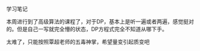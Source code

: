 学习笔记

本周进行到了高级算法的课程了，对于DP，基本上是听一遍或者两遍，感觉挺对的。但是自己一写就完全懵的状态，DP方程式完全不知道从哪下手。

太难了，只能按照覃超老师的五毒神掌，希望量变引起质变吧
